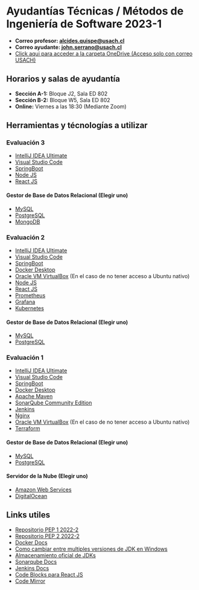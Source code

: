 # Ayudantías Técnicas / Métodos de Ingeniería de Software 2023-1
* **Correo profesor: alcides.quispe@usach.cl**
* **Correo ayudante: john.serrano@usach.cl**
* [Click aqui para acceder a la carpeta OneDrive (Acceso solo con correo USACH)](https://usachcl-my.sharepoint.com/:f:/g/personal/john_serrano_usach_cl/ElCnSlPjVmRGl34nc21hs_oBe8QPJ8hVZtT2r25hHG7QOA?e=Z3BDb0)

## Horarios y salas de ayudantía
* **Sección A-1:** Bloque J2, Sala ED 802
* **Sección B-2:** Bloque W5, Sala ED 802
* **Online:** Viernes a las 18:30 (Mediante Zoom)

## Herramientas y técnologías a utilizar

### Evaluación 3

* [IntelliJ IDEA Ultimate](https://www.jetbrains.com/idea/download/#section=windows)
* [Visual Studio Code](https://code.visualstudio.com/)
* [SpringBoot](https://start.spring.io/)
* [Node JS](https://nodejs.org/en)
* [React JS](https://react.dev/)

#### Gestor de Base de Datos Relacional (Elegir uno)
* [MySQL](https://www.mysql.com/)
* [PostgreSQL](https://www.postgresql.org/)
* [MongoDB](https://www.mongodb.com/)

### Evaluación 2
* [IntelliJ IDEA Ultimate](https://www.jetbrains.com/idea/download/#section=windows)
* [Visual Studio Code](https://code.visualstudio.com/)
* [SpringBoot](https://start.spring.io/)
* [Docker Desktop](https://www.docker.com/products/docker-desktop/)
* [Oracle VM VirtualBox](https://www.virtualbox.org/) (En el caso de no tener acceso a Ubuntu nativo)
* [Node JS](https://nodejs.org/en)
* [React JS](https://react.dev/)
* [Prometheus](https://prometheus.io/)
* [Grafana](https://grafana.com/)
* [Kubernetes](https://kubernetes.io/es/)

#### Gestor de Base de Datos Relacional (Elegir uno)
* [MySQL](https://www.mysql.com/)
* [PostgreSQL](https://www.postgresql.org/)

### Evaluación 1
* [IntelliJ IDEA Ultimate](https://www.jetbrains.com/idea/download/#section=windows)
* [Visual Studio Code](https://code.visualstudio.com/)
* [SpringBoot](https://start.spring.io/)
* [Docker Desktop](https://www.docker.com/products/docker-desktop/)
* [Apache Maven](https://maven.apache.org/download.cgi)
* [SonarQube Community Edition](https://www.sonarsource.com/products/sonarqube/)
* [Jenkins](https://www.jenkins.io/)
* [Nginx](https://www.nginx.com/)
* [Oracle VM VirtualBox](https://www.virtualbox.org/) (En el caso de no tener acceso a Ubuntu nativo)
* [Terraform](https://www.terraform.io/)

#### Gestor de Base de Datos Relacional (Elegir uno)
* [MySQL](https://www.mysql.com/)
* [PostgreSQL](https://www.postgresql.org/)

#### Servidor de la Nube (Elegir uno)
* [Amazon Web Services](https://aws.amazon.com/es/?nc2=h_lg)
* [DigitalOcean](https://www.digitalocean.com/)

## Links utiles
* [Repositorio PEP 1 2022-2](https://github.com/PodssilDev/Tingeso_PEP1)
* [Repositorio PEP 2 2022-2](https://github.com/PodssilDev/Tingeso_PEP2)
* [Docker Docs](https://docs.docker.com/)
* [Como cambiar entre multiples versiones de JDK en Windows](https://youtu.be/A5FHcR3cE-w)
* [Almacenamiento oficial de JDKs](https://jdk.java.net/archive/)
* [Sonarqube Docs](https://docs.sonarqube.org/latest/)
* [Jenkins Docs](https://www.jenkins.io/doc/)
* [Code Blocks para React JS](https://www.npmjs.com/package/react-code-blocks)
* [Code Mirror](https://codemirror.net/)
